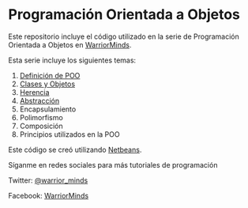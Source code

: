 # Programación Orientada a Objetos

Este repositorio incluye el código utilizado en la serie de Programación Orientada a Objetos en [WarriorMinds][wm].

Esta serie incluye los siguientes temas:

1. [Definición de POO][poo_1]
2. [Clases y Objetos][poo_1]
3. [Herencia][poo_2]
4. [Abstracción][poo_3]
5. Encapsulamiento
6. Polimorfismo
7. Composición
8. Principios utilizados en la POO

Este código se creó utilizando [Netbeans][nb].

Síganme en redes sociales para más tutoriales de programación

Twitter: [@warrior_minds][tw]

Facebook: [WarriorMinds][fb]

[wm]: https://warriorminds.github.io/warriorminds/
[poo_1]: https://warriorminds.github.io/warriorminds/blogesp/poo-clases-objetos/
[poo_2]: https://warriorminds.github.io/warriorminds/blogesp/poo-herencia/
[poo_3]: https://warriorminds.github.io/warriorminds/blogesp/poo-abstraccion/
[nb]: https://netbeans.org/
[tw]: https://twitter.com/warrior_minds
[fb]: https://www.facebook.com/warriorminds/
